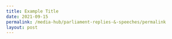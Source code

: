 ```yaml
---
title: Example Title
date: 2021-09-15
permalink: /media-hub/parliament-replies-&-speeches/permalink
layout: post
---
```

